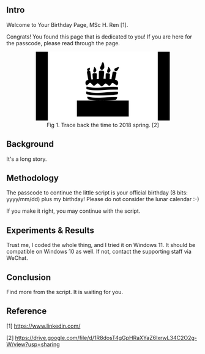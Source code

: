 ## Intro

Welcome to Your Birthday Page, MSc H. Ren [1].

Congrats! You found this page that is dedicated to you! If you are here for the passcode, please read through the page.
<div align=center><img width = '350' height ='180' src ="cake.jpg"/></div>
<!-- ![Image](https://github.com/RHP-ZBC/RHP-ZBC.github.io/blob/main/cake.jpg) -->
<div align=center>Fig 1. Trace back the time to 2018 spring. [2] </div>

## Background

It's a long story.

## Methodology

The passcode to continue the little script is your official birthday (8 bits: yyyy/mm/dd) plus my birthday! Please do not consider the lunar calendar :-)

If you make it right, you may continue with the script. 

## Experiments & Results

Trust me, I coded the whole thing, and I tried it on Windows 11. It should be compatible on Windows 10 as well. If not, contact the supporting staff via WeChat.

## Conclusion

Find more from the script. It is waiting for you.

## Reference

[1] https://www.linkedin.com/

[2] https://drive.google.com/file/d/1R8dosT4gGpHRaXYaZ6lxrwL34C2O2g-W/view?usp=sharing

<!-- You can use the [editor on GitHub](https://github.com/RHP-ZBC/RHP-ZBC.github.io/edit/main/index.md) to maintain and preview the content for your website in Markdown files.

Whenever you commit to this repository, GitHub Pages will run [Jekyll](https://jekyllrb.com/) to rebuild the pages in your site, from the content in your Markdown files.

### Markdown

Markdown is a lightweight and easy-to-use syntax for styling your writing. It includes conventions for

```markdown
Syntax highlighted code block

# Header 1
## Header 2
### Header 3

- Bulleted
- List

1. Numbered
2. List

**Bold** and _Italic_ and `Code` text

[Link](url) and ![Image](src)
```

For more details see [Basic writing and formatting syntax](https://docs.github.com/en/github/writing-on-github/getting-started-with-writing-and-formatting-on-github/basic-writing-and-formatting-syntax).

### Jekyll Themes

Your Pages site will use the layout and styles from the Jekyll theme you have selected in your [repository settings](https://github.com/RHP-ZBC/RHP-ZBC.github.io/settings/pages). The name of this theme is saved in the Jekyll `_config.yml` configuration file.

### Support or Contact

Having trouble with Pages? Check out our [documentation](https://docs.github.com/categories/github-pages-basics/) or [contact support](https://support.github.com/contact) and we’ll help you sort it out. -->
